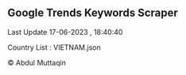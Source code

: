 

## Google Trends Keywords Scraper 
 
Last Update 17-06-2023 , 18:40:40

Country List :
VIETNAM.json



© Abdul Muttaqin 
